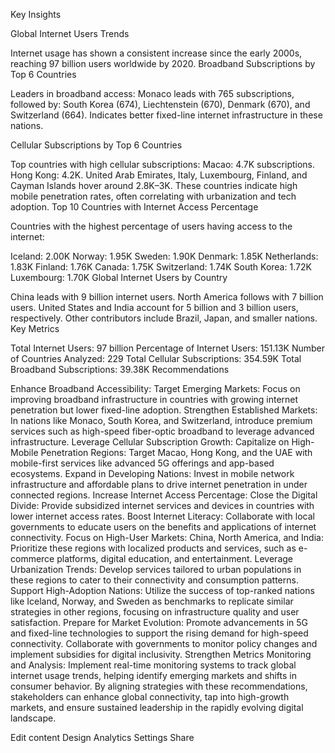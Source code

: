 Key Insights

Global Internet Users Trends

Internet usage has shown a consistent increase since the early 2000s, reaching 97 billion users worldwide by 2020.
Broadband Subscriptions by Top 6 Countries

Leaders in broadband access:
Monaco leads with 765 subscriptions, followed by:
South Korea (674), Liechtenstein (670), Denmark (670), and Switzerland (664).
Indicates better fixed-line internet infrastructure in these nations.
 

Cellular Subscriptions by Top 6 Countries

Top countries with high cellular subscriptions:
Macao: 4.7K subscriptions.
Hong Kong: 4.2K.
United Arab Emirates, Italy, Luxembourg, Finland, and Cayman Islands hover around 2.8K–3K.
These countries indicate high mobile penetration rates, often correlating with urbanization and tech adoption.
Top 10 Countries with Internet Access Percentage

Countries with the highest percentage of users having access to the internet:

Iceland: 2.00K
Norway: 1.95K
Sweden: 1.90K
Denmark: 1.85K
Netherlands: 1.83K
Finland: 1.76K
Canada: 1.75K
Switzerland: 1.74K
South Korea: 1.72K
Luxembourg: 1.70K
Global Internet Users by Country

China leads with 9 billion internet users.
North America follows with 7 billion users.
United States and India account for 5 billion and 3 billion users, respectively.
Other contributors include Brazil, Japan, and smaller nations.
Key Metrics

Total Internet Users: 97 billion
Percentage of Internet Users: 151.13K
Number of Countries Analyzed: 229
Total Cellular Subscriptions: 354.59K
Total Broadband Subscriptions: 39.38K
Recommendations

 Enhance Broadband Accessibility:
Target Emerging Markets: Focus on improving broadband infrastructure in countries with growing internet penetration but lower fixed-line adoption.
Strengthen Established Markets: In nations like Monaco, South Korea, and Switzerland, introduce premium services such as high-speed fiber-optic broadband to leverage advanced infrastructure.
Leverage Cellular Subscription Growth:
Capitalize on High-Mobile Penetration Regions: Target Macao, Hong Kong, and the UAE with mobile-first services like advanced 5G offerings and app-based ecosystems.
Expand in Developing Nations: Invest in mobile network infrastructure and affordable plans to drive internet penetration in under connected regions.
Increase Internet Access Percentage:
Close the Digital Divide: Provide subsidized internet services and devices in countries with lower internet access rates.
Boost Internet Literacy: Collaborate with local governments to educate users on the benefits and applications of internet connectivity.
Focus on High-User Markets:
China, North America, and India: Prioritize these regions with localized products and services, such as e-commerce platforms, digital education, and entertainment.
Leverage Urbanization Trends: Develop services tailored to urban populations in these regions to cater to their connectivity and consumption patterns.
Support High-Adoption Nations:
Utilize the success of top-ranked nations like Iceland, Norway, and Sweden as benchmarks to replicate similar strategies in other regions, focusing on infrastructure quality and user satisfaction.
Prepare for Market Evolution:
Promote advancements in 5G and fixed-line technologies to support the rising demand for high-speed connectivity.
Collaborate with governments to monitor policy changes and implement subsidies for digital inclusivity.
Strengthen Metrics Monitoring and Analysis:
Implement real-time monitoring systems to track global internet usage trends, helping identify emerging markets and shifts in consumer behavior.
By aligning strategies with these recommendations, stakeholders can enhance global connectivity, tap into high-growth markets, and ensure sustained leadership in the rapidly evolving digital landscape.

 


Edit content
Design
Analytics
Settings
Share
